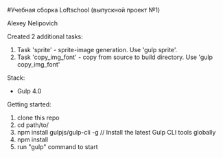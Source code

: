 #Учебная сборка Loftschool (выпускной проект №1) 

Alexey Nelipovich

Created 2 additional tasks:
1. Task 'sprite' - sprite-image generation. Use 'gulp sprite'.
2. Task 'copy_img_font' - copy from source to build directory. Use 'gulp copy_img_font'

Stack:
 - Gulp 4.0
 
Getting started:

1. clone this repo
2. cd path/to/
3. npm install gulpjs/gulp-cli -g  // Install the latest Gulp CLI tools globally
4. npm install
6. run "gulp" command to start

